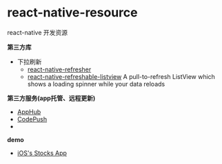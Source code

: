 # react-native-resource
react-native 开发资源


**第三方库**

  - 下拉刷新
    - [react-native-refresher](https://github.com/syrusakbary/react-native-refresher)
    - [react-native-refreshable-listview](https://github.com/jsdf/react-native-refreshable-listview)
        A pull-to-refresh ListView which shows a loading spinner while your data reloads
  

**第三方服务(app托管、远程更新)**
  - [AppHub](https://apphub.io/)
  - [CodePush](http://microsoft.github.io/code-push/)
  - 
  
**demo**

  - [iOS's Stocks App](https://github.com/7kfpun/FinanceReactNative)

